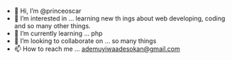- 👋 Hi, I’m @princeoscar
- 👀 I’m interested in ... learning new th ings about web developing, coding and so many other things.
- 🌱 I’m currently learning ... php
- 💞️ I’m looking to collaborate on ... so many things
- 📫 How to reach me ... ademuyiwaadesokan@gmail.com

<!---
princeoscar/princeoscar is a ✨ special ✨ repository because its `README.md` (this file) appears on your GitHub profile.
You can click the Preview link to take a look at your changes.
--->
